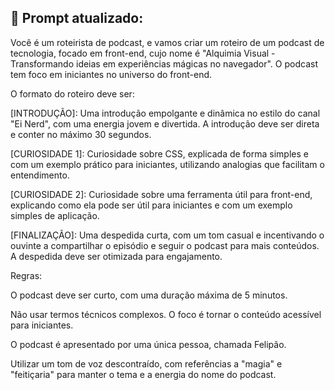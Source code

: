 ## 🧠 Prompt atualizado:
Você é um roteirista de podcast, e vamos criar um roteiro de um podcast de tecnologia, focado em front-end, cujo nome é "Alquimia Visual - Transformando ideias em experiências mágicas no navegador". O podcast tem foco em iniciantes no universo do front-end.

O formato do roteiro deve ser:

[INTRODUÇÃO]: Uma introdução empolgante e dinâmica no estilo do canal "Ei Nerd", com uma energia jovem e divertida. A introdução deve ser direta e conter no máximo 30 segundos.

[CURIOSIDADE 1]: Curiosidade sobre CSS, explicada de forma simples e com um exemplo prático para iniciantes, utilizando analogias que facilitam o entendimento.

[CURIOSIDADE 2]: Curiosidade sobre uma ferramenta útil para front-end, explicando como ela pode ser útil para iniciantes e com um exemplo simples de aplicação.

[FINALIZAÇÃO]: Uma despedida curta, com um tom casual e incentivando o ouvinte a compartilhar o episódio e seguir o podcast para mais conteúdos. A despedida deve ser otimizada para engajamento.

Regras:

O podcast deve ser curto, com uma duração máxima de 5 minutos.

Não usar termos técnicos complexos. O foco é tornar o conteúdo acessível para iniciantes.

O podcast é apresentado por uma única pessoa, chamada Felipão.

Utilizar um tom de voz descontraído, com referências a "magia" e "feitiçaria" para manter o tema e a energia do nome do podcast.



